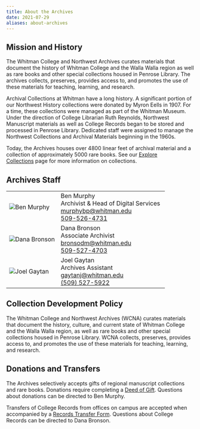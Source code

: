 ```yaml
---
title: About the Archives
date: 2021-07-29
aliases: about-archives
---
```

## Mission and History

The Whitman College and Northwest Archives curates materials that document the history of Whitman College and the Walla Walla region as well as rare books and other special collections housed in Penrose Library. The archives collects, preserves, provides access to, and promotes the use of these materials for teaching, learning, and research.

Archival Collections at Whitman have a long history. A significant portion of our Northwest History collections were donated by Myron Eells in 1907. For a time, these collections were managed as part of the Whitman Museum. Under the direction of College Librarian Ruth Reynolds, Northwest Manuscript materials as well as College Records began to be stored and processed in Penrose Library. Dedicated staff were assigned to manage the Northwest Collections and Archival Materials beginning in the 1960s.

Today, the Archives houses over 4800 linear feet of archival material and a collection of approximately 5000 rare books. See our [Explore Collections](/archives/explore-collections/) page for more information on collections.

## Archives Staff

<div class="archive_staff">

|                                                                                      |                                                                                                                                      |
| ------------------------------------------------------------------------------------ | ------------------------------------------------------------------------------------------------------------------------------------ |
| ![Ben Murphy](/archives/images/BEN-MURPHY_2019.png)     | Ben Murphy <br/> Archivist & Head of Digital Services <br/> [murphybp@whitman.edu](mailto:murphybp@whitman.edu) <br/>[509-526-4731](tel:+15095274731) |
| ![Dana Bronson](/archives/images/DANA-BRONSON_2019.png) | Dana Bronson <br/> Associate Archivist <br/> [bronsodm@whitman.edu](mailto:bronsodm@whitman.edu) <br/> [509-527-4703](tel:+15095274703)                |
| ![Joel Gaytan](/archives/images/JOEL-GAYTAN_2019.png)   | Joel Gaytan <br/> Archives Assistant <br/> [gaytanj@whitman.edu](mailto:gaytanj@whitman.edu) <br/> [(509) 527-5922](tel:+15095275922)                  |

</div>

## Collection Development Policy

The Whitman College and Northwest Archives (WCNA) curates materials that document the history, culture, and current state of Whitman College and the Walla Walla region, as well as rare books and other special collections housed in Penrose Library. WCNA collects, preserves, provides access to, and promotes the use of these materials for teaching, learning, and research.


## Donations and Transfers

The Archives selectively accepts gifts of regional manuscript collections and rare books. Donations require completing a [Deed of Gift](http://works.whitman.edu/archives-deed-of-gift). Questions about donations can be directed to Ben Murphy.

Transfers of College Records from offices on campus are accepted when accompanied by a [Records Transfer Form](http://works.whitman.edu/archives-records-transfer). Questions about College Records can be directed to Dana Bronson.